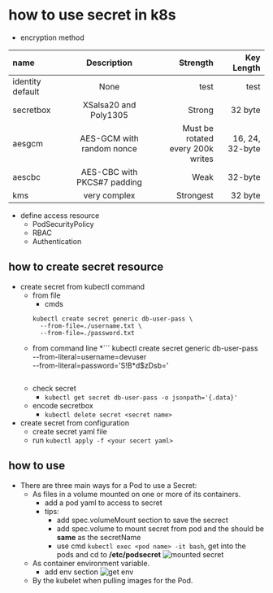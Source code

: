 # how to use secret in k8s

* encryption method

| name | Description | Strength | Key Length |
| :--- |    :----:   |     ---: |       ---: |
|identity default| None | test | test |
|secretbox| XSalsa20 and Poly1305| Strong | 32 byte
|aesgcm| AES-GCM with </br> random nonce | Must be rotated </br> every 200k writes| 16, 24, </br> 32-byte |  
|aescbc| AES-CBC with </br> PKCS#7 padding | Weak | 32-byte	
|kms | very complex | Strongest | 32 byte |

* define access resource
  * PodSecurityPolicy
  * RBAC
  * Authentication

## how to create secret resource

* create secret from kubectl command
  * from file
    * cmds  
    ```
    kubectl create secret generic db-user-pass \
      --from-file=./username.txt \
      --from-file=./password.txt
    ```
  * from command line
    *```
      kubectl create secret generic db-user-pass \
      --from-literal=username=devuser \
      --from-literal=password='S!B\*d$zDsb='
      ```
  * check secret
    * ```kubectl get secret db-user-pass -o jsonpath='{.data}'```
  * encode secretbox
    * ```kubectl delete secret <secret name>```
* create secret from configuration
  * create secret yaml file
  * run ```kubectl apply -f <your secert yaml>```

## how to use

* There are three main ways for a Pod to use a Secret:
  * As files in a volume mounted on one or more of its containers.
    * add a pod yaml to access to secret
    * tips:
      * add spec.volumeMount section to save the secrect
      * add spec.volume to mount secret from pod and the should be **same** as the secretName
      * use cmd ```kubectl exec <pod name> -it bash```, get into the pods and cd to **/etc/podsecret**
      ![mounted secret](https://user-images.githubusercontent.com/6279298/163657055-a34866d1-dcbf-4906-9e1a-0475821185d0.png)
  * As container environment variable.
    * add env section
    ![get env](https://user-images.githubusercontent.com/6279298/163657778-d357e775-7bfc-4c12-a9f2-8f5e7d7d5b28.png)
  * By the kubelet when pulling images for the Pod.
